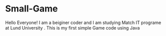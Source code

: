 # Small-Game

Hello Everyone!
I am a beiginer coder and I am studying Match IT programe at Lund University .
This is my first simple Game code using Java
